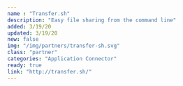 ```yaml
---
name : "Transfer.sh"
description: "Easy file sharing from the command line"
added: 3/19/20
updated: 3/19/20
new: false
img: "/img/partners/transfer-sh.svg"
class: "partner"
categories: "Application Connector"
ready: true
link: "http://transfer.sh/"
---
```

